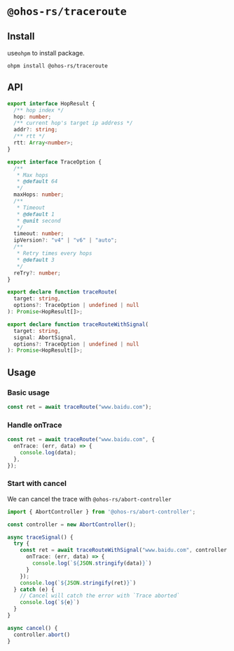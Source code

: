 # `@ohos-rs/traceroute`

## Install

use`ohpm` to install package.

```shell
ohpm install @ohos-rs/traceroute
```

## API

```ts
export interface HopResult {
  /** hop index */
  hop: number;
  /** current hop's target ip address */
  addr?: string;
  /** rtt */
  rtt: Array<number>;
}

export interface TraceOption {
  /**
   * Max hops
   * @default 64
   */
  maxHops: number;
  /**
   * Timeout
   * @default 1
   * @unit second
   */
  timeout: number;
  ipVersion?: "v4" | "v6" | "auto";
  /**
   * Retry times every hops
   * @default 3
   */
  reTry?: number;
}

export declare function traceRoute(
  target: string,
  options?: TraceOption | undefined | null
): Promise<HopResult[]>;

export declare function traceRouteWithSignal(
  target: string,
  signal: AbortSignal,
  options?: TraceOption | undefined | null
): Promise<HopResult[]>;
```

## Usage

### Basic usage

```ts
const ret = await traceRoute("www.baidu.com");
```

### Handle onTrace

```ts
const ret = await traceRoute("www.baidu.com", {
  onTrace: (err, data) => {
    console.log(data);
  },
});
```

### Start with cancel

We can cancel the trace with `@ohos-rs/abort-controller`

```ts
import { AbortController } from '@ohos-rs/abort-controller';

const controller = new AbortController();

async traceSignal() {
  try {
    const ret = await traceRouteWithSignal("www.baidu.com", controller.signal, {
      onTrace: (err, data) => {
        console.log(`${JSON.stringify(data)}`)
      }
    });
    console.log(`${JSON.stringify(ret)}`)
  } catch (e) {
    // Cancel will catch the error with `Trace aborted`
    console.log(`${e}`)
  }
}

async cancel() {
  controller.abort()
}
```
